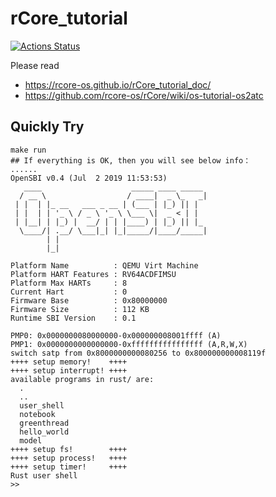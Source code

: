 # rCore_tutorial

[![Actions Status](https://github.com/rcore-os/rCore_tutorial/workflows/CI/badge.svg)](https://github.com/rcore-os/rCore_tutorial/actions)

Please read 
- https://rcore-os.github.io/rCore_tutorial_doc/
- https://github.com/rcore-os/rCore/wiki/os-tutorial-os2atc

## Quickly Try
```
make run
## If everything is OK, then you will see below info：
......
OpenSBI v0.4 (Jul  2 2019 11:53:53)
   ____                    _____ ____ _____
  / __ \                  / ____|  _ \_   _|
 | |  | |_ __   ___ _ __ | (___ | |_) || |
 | |  | | '_ \ / _ \ '_ \ \___ \|  _ < | |
 | |__| | |_) |  __/ | | |____) | |_) || |_
  \____/| .__/ \___|_| |_|_____/|____/_____|
        | |
        |_|

Platform Name          : QEMU Virt Machine
Platform HART Features : RV64ACDFIMSU
Platform Max HARTs     : 8
Current Hart           : 0
Firmware Base          : 0x80000000
Firmware Size          : 112 KB
Runtime SBI Version    : 0.1

PMP0: 0x0000000080000000-0x000000008001ffff (A)
PMP1: 0x0000000000000000-0xffffffffffffffff (A,R,W,X)
switch satp from 0x8000000000080256 to 0x800000000008119f
++++ setup memory!    ++++
++++ setup interrupt! ++++
available programs in rust/ are:
  .
  ..
  user_shell
  notebook
  greenthread
  hello_world
  model
++++ setup fs!        ++++
++++ setup process!   ++++
++++ setup timer!     ++++
Rust user shell
>>
```
